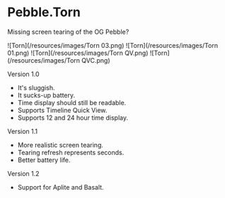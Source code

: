 # Pebble.Torn
Missing screen tearing of the OG Pebble?

![Torn](/resources/images/Torn 03.png) ![Torn](/resources/images/Torn 01.png) ![Torn](/resources/images/Torn QV.png) ![Torn](/resources/images/Torn QVC.png)

Version 1.0

* It's sluggish.
* It sucks-up battery.
* Time display should still be readable.
* Supports Timeline Quick View.
* Supports 12 and 24 hour time display.

Version 1.1

* More realistic screen tearing.
* Tearing refresh represents seconds.
* Better battery life.

Version 1.2

* Support for Aplite and Basalt.
